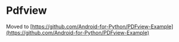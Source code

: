 Pdfview
=======

Moved to [https://github.com/Android-for-Python/PDFview-Example](https://github.com/Android-for-Python/PDFview-Example)
